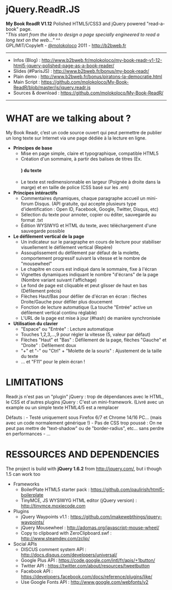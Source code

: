 jQuery.ReadR.JS
================

**My Book ReadR V1.12** Polished HTML5/CSS3 and jQuery powered "read-a-book" page.  
"*This start from the idea to design a page specially engineered to read a long text on the web...*" ^^  
GPL/MIT/Copyleft - [@molokoloco](https://twitter.com/#!/molokoloco/) 2011 - <http://b2bweb.fr>

---

- Infos (Blog)        : <http://www.b2bweb.fr/molokoloco/my-book-readr-v1-12-html5-jquery-polished-page-as-a-book-reader/>
- Slides (#ParisJS)   : <http://www.b2bweb.fr/bonus/my-book-readr/>
- Plain demo          : <http://www.b2bweb.fr/bonus/piratons-la-democratie.html>
- Main Script         : <https://github.com/molokoloco/My-Book-ReadR/blob/master/js/jquery.readr.js>
- Sources & download  : <https://github.com/molokoloco/My-Book-ReadR/>

---

WHAT are we talking about ?
================

My Book Readr, c’est un code source ouvert qui peut permettre de publier un long texte sur Internet via une page dédiée à la lecture en ligne.

* **Principes de base**
    - Mise en page simple, claire et typographique, compatible HTML5
	- Création d'un sommaire, à partir des balises de titres (Ex. <H4>) du texte
	- Le texte est redimensionnable en largeur (Poignée à droite dans la marge) et en taille de police (CSS basé sur les .em)
* **Principes intéractifs**
	- Commentaires dynamiques, chaque paragraphe accueil un mini-forum Disqus. (API gratuite, qui accepte plusieurs type d'identification : Open ID, Facebook, Google, Twitter, Disqus, etc)
	- Sélection du texte pour annoter, copier ou éditer, sauvegarde au format .txt
	- Édition WYSIWYG et HTML du texte, avec téléchargement d'une sauvegarde possible
* **Le défilement vertical de la page**
	- Un indicateur sur le paragraphe en cours de lecture pour stabiliser visuellement le défilement vertical (Repère)
	- Assouplissement du défilement par défaut de la molette, comportement progressif suivant la vitesse et le nombre de "mousewheel"
	- Le chapitre en cours est indiqué dans le sommaire, fixe à l'écran
	- Vignettes dynamiques indiquant le nombre "d'écrans" de la page (Nombre variant suivant l'affichage)
	- Le fond de page est cliquable et peut glisser de haut en bas (Défilement précis)
	- Flèches Haut/Bas pour défiler de d'écran en écran : flèches Droite/Gauche pour défiler plus doucement
	- Fonction de lecture automatique (La touche "Entrée" active un défilement vertical continu réglable)
	- L'URL de la page est mise à jour (#hash) de manière synchronisée
* **Utilisation du clavier**
	- "Espace" ou "Entrée" : Lecture automatique
	- Touches 1,2,3,...,9 pour régler la vitesse (5, valeur par défaut)
	- Flèches "Haut" et "Bas" : Défilement de la page, flèches "Gauche" et "Droite" : Défilement doux
	- "+" et "-" ou "Ctrl" + "Molette de la souris" : Ajustement de la taille du texte
	- ... et "F11" pour le plein écran !


LIMITATIONS
================

Readr.js n'est pas un "plugin" jQuery : trop de dépendances avec le HTML, le CSS et d'autres plugins jQuery : C'est un mini-framework. (Livré avec un example ou un simple texte HTML4/5 est a remplacer

Défauts :
	- Testé uniquement sous Firefox 6/7 et Chrome 14/16 PC... (mais avec un code normalement générique !)
	- Pas de CSS trop poussé : On ne peut pas mettre de "text-shadow" ou de "border-radius", etc... sans perdre en performances
	- ...


RESSOURCES AND DEPENDENCIES
================

The project is build with **jQuery 1.6.2** from <http://jquery.com/>, but i though 1.5 can work too  

* Frameworks
  * BoilerPlate HTML5 starter pack : https://github.com/paulirish/html5-boilerplate
  * TinyMCE, JS WYSIWYG HTML editor (jQuery version) : http://tinymce.moxiecode.com  
* Plugins
  * jQuery Waypoints v1.1 : https://github.com/imakewebthings/jquery-waypoints/
  * jQuery Mousewheel : http://adomas.org/javascript-mouse-wheel/
  * Copy to clipboard with ZeroClipboard.swf : http://www.steamdev.com/zclip/
* Social APIs
  * DISCUS comment system API : http://docs.disqus.com/developers/universal/
  * Google Plus API : https://code.google.com/intl/fr/apis/+1button/
  * Twitter API : https://twitter.com/about/resources/tweetbutton
  * Facebook API : https://developers.facebook.com/docs/reference/plugins/like/
  * Use Google Fonts API : http://www.google.com/webfonts/v2
